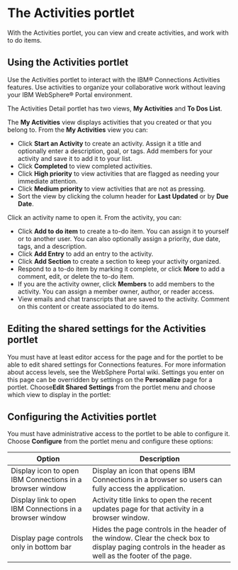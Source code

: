 # The Activities portlet

With the Activities portlet, you can view and create activities, and work with to do items.

## Using the Activities portlet

Use the Activities portlet to interact with the IBM® Connections Activities features. Use activities to organize your collaborative work without leaving your IBM WebSphere® Portal environment.

The Activities Detail portlet has two views, **My Activities** and **To Dos List**.

The **My Activities** view displays activities that you created or that you belong to. From the **My Activities** view you can:

-   Click **Start an Activity** to create an activity. Assign it a title and optionally enter a description, goal, or tags. Add members for your activity and save it to add it to your list.
-   Click **Completed** to view completed activities.
-   Click **High priority** to view activities that are flagged as needing your immediate attention.
-   Click **Medium priority** to view activities that are not as pressing.
-   Sort the view by clicking the column header for **Last Updated** or by **Due Date**.

Click an activity name to open it. From the activity, you can:

-   Click **Add to do item** to create a to-do item. You can assign it to yourself or to another user. You can also optionally assign a priority, due date, tags, and a description.
-   Click **Add Entry** to add an entry to the activity.
-   Click **Add Section** to create a section to keep your activity organized.
-   Respond to a to-do item by marking it complete, or click **More** to add a comment, edit, or delete the to-do item.
-   If you are the activity owner, click **Members** to add members to the activity. You can assign a member owner, author, or reader access.
-   View emails and chat transcripts that are saved to the activity. Comment on this content or create associated to do items.

## Editing the shared settings for the Activities portlet

You must have at least editor access for the page and for the portlet to be able to edit shared settings for Connections features. For more information about access levels, see the WebSphere Portal wiki. Settings you enter on this page can be overridden by settings on the **Personalize** page for a portlet. Choose**Edit Shared Settings** from the portlet menu and choose which view to display in the portlet:

## Configuring the Activities portlet

You must have administrative access to the portlet to be able to configure it. Choose **Configure** from the portlet menu and configure these options:

|Option|Description|
|------|-----------|
|Display icon to open IBM Connections in a browser window|Display an icon that opens IBM Connections in a browser so users can fully access the application.|
|Display link to open IBM Connections in a browser window|Activity title links to open the recent updates page for that activity in a browser window.|
|Display page controls only in bottom bar|Hides the page controls in the header of the window. Clear the check box to display paging controls in the header as well as the footer of the page.|


